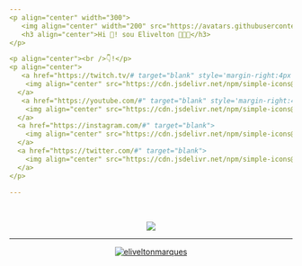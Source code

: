 ```yaml
---
<p align="center" width="300">
   <img align="center" width="200" src="https://avatars.githubusercontent.com/u/54380185?v=4" />
   <h3 align="center">Hi 👋! sou Elivelton 👨🏻‍💻</h3>
</p>

<p align="center"><br />👇!</p>
<p align="center">
   <a href="https://twitch.tv/# target="blank" style='margin-right:4px'>
    <img align="center" src="https://cdn.jsdelivr.net/npm/simple-icons@3.0.1/icons/twitch.svg" alt="#" height="28px" width="28px" />
  </a>
   <a href="https://youtube.com/#" target="blank" style='margin-right:4px'>
    <img align="center" src="https://cdn.jsdelivr.net/npm/simple-icons@3.0.1/icons/youtube.svg" alt="#" height="28px" width="28px" />
  </a>
  <a href="https://instagram.com/#" target="blank">
    <img align="center" src="https://cdn.jsdelivr.net/npm/simple-icons@3.0.1/icons/instagram.svg" alt="#" height="28px" width="28px" />
  </a>
  <a href="https://twitter.com/#" target="blank">
    <img align="center" src="https://cdn.jsdelivr.net/npm/simple-icons@3.0.1/icons/twitter.svg" alt="#" height="28px" width="28px" />
  </a>
</p>

---
```


<br>
<p align='center'>
<img src="https://quotes-github-readme.vercel.app/api?type=horizontal&theme=dark">
</p>

---

<p align="center"><a href="https://github.com/eliveltonmarques"/><img align="center" src="https://github-readme-stats.vercel.app/api?username=eliveltonmarques&count_private=true&show_icons=true&theme=github_dark" alt="eliveltonmarques"/></p>
